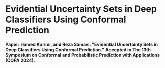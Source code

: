 # Evidential Uncertainty Sets in Deep Classifiers Using Conformal Prediction
#### Paper: Hamed Karimi, and Reza Samavi. "Evidential Uncertainty Sets in Deep Classifiers Using Conformal Prediction." Accepted in The 13th Symposium on Conformal and Probabilistic Prediction with Applications (COPA 2024).
